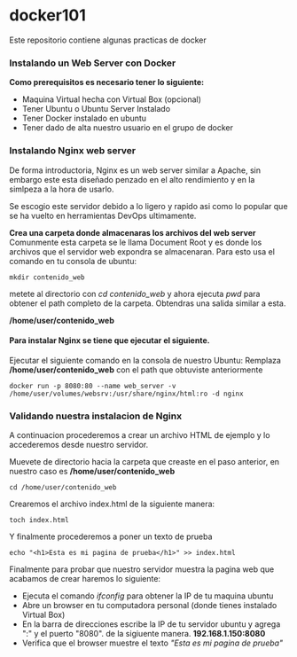 # docker101
Este repositorio contiene algunas practicas de docker

### Instalando un Web Server con Docker

**Como prerequisitos es necesario tener lo siguiente:**

* Maquina Virtual hecha con Virtual Box (opcional)
* Tener Ubuntu o Ubuntu Server Instalado
* Tener Docker instalado en ubuntu
* Tener dado de alta nuestro usuario en el grupo de docker

### Instalando Nginx web server

De forma introductoria, Nginx es un web server similar a Apache, sin embargo este esta diseñado penzado en el alto rendimiento y en la simlpeza a la hora de usarlo.

Se escogio este servidor debido a lo ligero y rapido asi como lo popular que se ha vuelto en herramientas DevOps ultimamente.

**Crea una carpeta donde almacenaras los archivos del web server**
Comunmente esta carpeta se le llama Document Root y es donde los archivos que el servidor web expondra se almacenaran.
Para esto usa el comando en tu consola de ubuntu:
```shell
mkdir contenido_web
```
metete al directorio con *cd contenido_web*
y ahora ejecuta *pwd* para obtener el path completo de la carpeta. Obtendras una salida similar a esta.

**/home/user/contenido_web**

#### Para instalar Nginx se tiene que ejecutar el siguiente.

Ejecutar el siguiente comando en la consola de nuestro Ubuntu:
Remplaza **/home/user/contenido_web** con el path que obtuviste anteriormente

```shell
docker run -p 8080:80 --name web_server -v /home/user/volumes/websrv:/usr/share/nginx/html:ro -d nginx
```

### Validando nuestra instalacion de Nginx

A continuacion procederemos a crear un archivo HTML de ejemplo y lo accederemos desde nuestro servidor.

Muevete de directorio hacia la carpeta que creaste en el paso anterior, en nuestro caso es **/home/user/contenido_web**

```shell
cd /home/user/contenido_web
```
Crearemos el archivo index.html de la siguiente manera:
```shell
toch index.html
```
Y finalmente procederemos a poner un texto de prueba
```shell
echo "<h1>Esta es mi pagina de prueba</h1>" >> index.html
```
Finalmente para probar que nuestro servidor muestra la pagina web que acabamos de crear haremos lo siguiente:
* Ejecuta el comando *ifconfig* para obtener la IP de tu maquina ubuntu
* Abre un browser en tu computadora personal (donde tienes instalado Virtual Box)
* En la barra de direcciones escribe la IP de tu servidor ubuntu y agrega ":" y el puerto "8080". de la sigiuente manera. **192.168.1.150:8080**
* Verifica que el browser muestre el texto *"Esta es mi pagina de prueba"*

